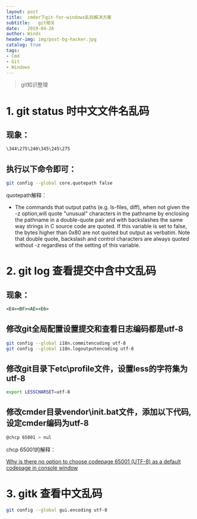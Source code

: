 ```yaml
---
layout: post
title:  cmder下git-for-windows乱码解决方案
subtitle:   git相关
date:   2019-04-26
author: Winds
header-img: img/post-bg-hacker.jpg
catalog: true
tags:
- Cmd
- Git
- Windows
---
```


>git知识整理

# 1. git status 时中文文件名乱码

## 现象：

```bat
\344\275\240\345\245\275
```

## 执行以下命令即可：

```bash
git config --global core.quotepath false
```

quotepath解释：

- The commands that output paths (e.g. ls-files, diff), when not given the -z option,will quote "unusual" characters in the pathname by enclosing the pathname in a double-quote pair and with backslashes the same way strings in C source code are quoted. If this variable is set to false, the bytes higher than 0x80 are not quoted but output as verbatim. Note that double quote, backslash and control characters are always quoted without -z regardless of the setting of this variable.

# 2. git log 查看提交中含中文乱码

## 现象：

```bat
<E4><BF><AE><E6>
```

## 修改git全局配置设置提交和查看日志编码都是utf-8

```bash
git config --global i18n.commitencoding utf-8 
git config --global i18n.logoutputencoding utf-8
```

## 修改git目录下etc\profile文件，设置less的字符集为utf-8

```bash
export LESSCHARSET=utf-8
```

## 修改cmder目录vendor\init.bat文件，添加以下代码,设定cmder编码为utf-8

```bash
@chcp 65001 > nul
```

chcp 65001的解释：

[Why is there no option to choose codepage 65001 (UTF-8) as a default codepage in console window](http://superuser.com/questions/692202/why-is-there-no-option-to-choose-codepage-65001-utf-8-as-a-default-codepage-in/692230#692230)

# 3. gitk 查看中文乱码

```bash
git config --global gui.encoding utf-8
```